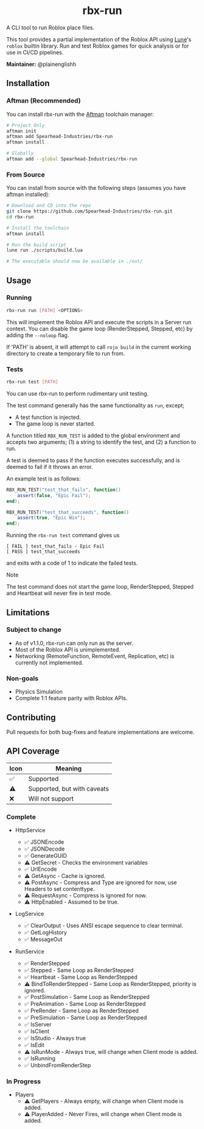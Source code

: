 <div align="center">

# rbx-run

</div>

A CLI tool to run Roblox place files.

This tool provides a partial implementation of the Roblox API using [Lune](https://github.com/lune-org/lune)'s `roblox` builtin library. Run and test Roblox games for quick analysis or for use in CI/CD pipelines.

**Maintainer:** @plainenglishh

## Installation

### Aftman (Recommended)

You can install rbx-run with the [Aftman](https://github.com/LPGhatguy/aftman) toolchain manager:

```bash
# Project Only
aftman init
aftman add Spearhead-Industries/rbx-run
aftman install

# Globally
aftman add --global Spearhead-Industries/rbx-run
```

### From Source

You can install from source with the following steps (assumes you have aftman installed):

```bash
# Download and CD into the repo
git clone https://github.com/Spearhead-Industries/rbx-run.git
cd rbx-run

# Install the toolchain
aftman install

# Run the build script
lune run ./scripts/build.lua

# The executable should now be available in ./out/
```

## Usage

### Running

```bash
rbx-run run [PATH] <OPTIONS>
```

This will implement the Roblox API and execute the scripts in a Server run context.
You can disable the game loop (RenderStepped, Stepped, etc) by adding the `--noloop` flag.

If 'PATH' is absent, it will attempt to call `rojo build` in the current working directory to create a temporary file to run from.

### Tests

```bash
rbx-run test [PATH]
```

You can use rbx-run to perform rudimentary unit testing.

The test command generally has the same functionality as `run`, except;

- A test function is injected.
- The game loop is never started.

A function titled `RBX_RUN_TEST` is added to the global environment and accepts two arguments; (1) a string to identify the test, and (2) a function to run.

A test is deemed to pass if the function executes successfully, and is deemed to fail if it throws an error.

An example test is as follows:

```lua
RBX_RUN_TEST("test_that_fails", function()
    assert(false, "Epic Fail");
end);

RBX_RUN_TEST("test_that_succeeds", function()
    assert(true, "Epic Win");
end);
```

Running the `rbx-run test` command gives us

```raw
[ FAIL ] test_that_fails - Epic Fail
[ PASS ] test_that_succeeds 
```

and exits with a code of 1 to indicate the failed tests.

> [!NOTE]  
> The test command does not start the game loop, RenderStepped, Stepped and Heartbeat will never fire in test mode.

## Limitations

### Subject to change

- As of v1.1.0, rbx-run can only run as the server.
- Most of the Roblox API is unimplemented.
- Networking (RemoteFunction, RemoteEvent, Replication, etc) is currently not implemented.

### Non-goals

- Physics Simulation
- Complete 1:1 feature parity with Roblox APIs.

## Contributing

Pull requests for both bug-fixes and feature implementations are welcome.

## API Coverage

|Icon|Meaning|
|---|---|
|✅|Supported|
|⚠️|Supported, but with caveats|
|❌|Will not support|

### Complete

- HttpService
  - ✅ JSONEncode
  - ✅ JSONDecode
  - ✅ GenerateGUID
  - ⚠️ GetSecret - Checks the environment variables
  - ✅ UrlEncode
  - ⚠️ GetAsync - Cache is ignored.
  - ⚠️ PostAsync - Compress and Type are ignored for now, use Headers to set contenttype.
  - ⚠️ RequestAsync - Compress is ignored for now.
  - ⚠️ HttpEnabled - Assumed to be true.

- LogService
  - ✅ ClearOutput - Uses ANSI escape sequence to clear terminal.
  - ✅ GetLogHistory
  - ✅ MessageOut

- RunService
  - ✅ RenderStepped
  - ✅ Stepped - Same Loop as RenderStepped
  - ✅ Heartbeat - Same Loop as RenderStepped
  - ⚠️ BindToRenderStepped - Same Loop as RenderStepped, priority is ignored.
  - ✅ PostSimulation - Same Loop as RenderStepped
  - ✅ PreAnimation - Same Loop as RenderStepped
  - ✅ PreRender - Same Loop as RenderStepped
  - ✅ PreSimulation - Same Loop as RenderStepped
  - ✅ IsServer
  - ✅ IsClient
  - ✅ IsStudio - Always true
  - ✅ IsEdit
  - ⚠️ IsRunMode - Always true, will change when Client mode is added.
  - ✅ IsRunning
  - ✅ UnbindFromRenderStep

### In Progress

- Players
  - ⚠️ GetPlayers - Always empty, will change when Client mode is added.
  - ⚠️ PlayerAdded - Never Fires, will change when Client mode is added.
  
